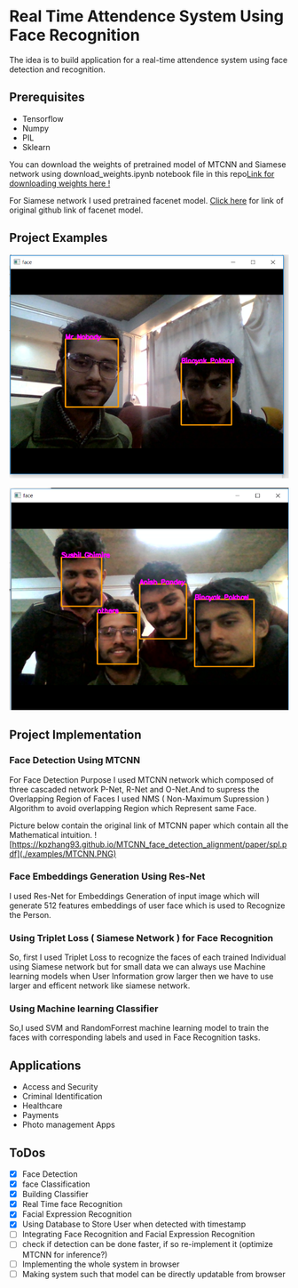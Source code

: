 # Real Time Attendence System Using Face Recognition

The idea is to build application for a real-time attendence system using face detection and recognition.

## Prerequisites

* Tensorflow
* Numpy
* PIL
* Sklearn

You can download the weights of pretrained model of MTCNN and Siamese network using download_weights.ipynb notebook file in this repo[Link for downloading weights here !](https://github.com/aadityachapagain/Facial_Recognition_System/blob/master/weight_download.ipynb)

For Siamese network I used pretrained facenet model. [Click here](https://github.com/davidsandberg/facenet) for link of original github link of facenet model.

## Project Examples

![](./examples/image_1.png)

![](./examples/image_2.png)


## Project Implementation

### Face Detection Using MTCNN

For Face Detection Purpose I used MTCNN network which composed of three cascaded network P-Net, R-Net and O-Net.And to supress the Overlapping Region of Faces I used NMS ( Non-Maximum Supression ) Algorithm to avoid overlapping Region which Represent same Face.

Picture below contain the original link of MTCNN paper which contain all the Mathematical intuition. 
![https://kpzhang93.github.io/MTCNN_face_detection_alignment/paper/spl.pdf](./examples/MTCNN.PNG)


### Face Embeddings Generation Using Res-Net

I used Res-Net for Embeddings Generation of input image which will generate 512 features embeddings of user face which is used to Recognize the Person.

### Using Triplet Loss ( Siamese Network ) for Face Recognition

So, first I used Triplet Loss to recognize the faces of each trained Individual using Siamese network but for small data we can always use Machine learning models when User Information grow larger then we have to use larger and efficent network like siamese network.

### Using Machine learning Classifier
So,I used SVM and RandomForrest machine learning model to train the faces with corresponding labels and used in Face Recognition tasks.

## Applications
* Access and Security
* Criminal Identification
* Healthcare
* Payments
* Photo management Apps


## ToDos
- [x] Face Detection
- [x] face Classification
- [x] Building Classifier
- [X] Real Time face Recognition
- [x] Facial Expression Recognition
- [X] Using Database to Store User when detected with timestamp
- [ ] Integrating Face Recognition and Facial Expression Recognition
- [ ] check if detection can be done faster, if so re-implement it (optimize MTCNN for inference?)
- [ ] Implementing the whole system in browser
- [ ] Making system such that model can be directly updatable from browser
